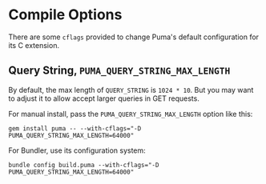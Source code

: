 # Compile Options

There are some `cflags` provided to change Puma's default configuration for its C extension.

## Query String, `PUMA_QUERY_STRING_MAX_LENGTH`

By default, the max length of `QUERY_STRING` is `1024 * 10`. But you may want to adjust it to allow accept larger queries in GET requests.

For manual install, pass the `PUMA_QUERY_STRING_MAX_LENGTH` option like this:

```
gem install puma -- --with-cflags="-D PUMA_QUERY_STRING_MAX_LENGTH=64000"
```

For Bundler, use its configuration system:

```
bundle config build.puma --with-cflags="-D PUMA_QUERY_STRING_MAX_LENGTH=64000"
```

